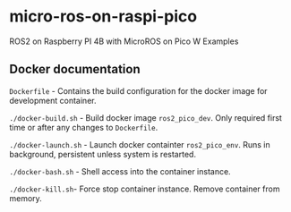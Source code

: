# micro-ros-on-raspi-pico
ROS2 on Raspberry PI 4B with MicroROS on Pico W Examples

## Docker documentation
`Dockerfile` - Contains the build configuration for the docker image for development container.

`./docker-build.sh` - Build docker image `ros2_pico_dev`. Only required first time or after any changes to `Dockerfile`.

`./docker-launch.sh` - Launch docker containter `ros2_pico_env`. Runs in background, persistent unless system is restarted.

`./docker-bash.sh` - Shell access into the container instance.

`./docker-kill.sh`- Force stop container instance. Remove container from memory.
